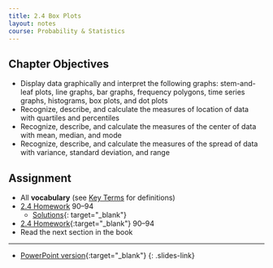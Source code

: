 ```yaml
---
title: 2.4 Box Plots
layout: notes
course: Probability & Statistics
---
```


## Chapter Objectives

- Display data graphically and interpret the following graphs: stem-and-leaf plots, line graphs, bar graphs, frequency polygons, time series graphs, histograms, box plots, and dot plots
- Recognize, describe, and calculate the measures of location of data with quartiles and percentiles
- Recognize, describe, and calculate the measures of the center of data with mean, median, and mode
- Recognize, describe, and calculate the measures of the spread of data with variance, standard deviation, and range

## Assignment

- All **vocabulary** (see [Key Terms](https://openstax.org/books/statistics/pages/1-key-terms) for definitions)
- [2.4 Homework](https://openstax.org/books/statistics/pages/2-homework#fs-idp27456352) 90–94
  - [Solutions](https://manville.instructure.com/courses/5660/files?preview=780645){: target="_blank"}
- [2.4 Homework](https://openstax.org/books/statistics/pages/2-homework#fs-idp27456352){:target="_blank"} 90–94
- Read the next section in the book

---

- [PowerPoint version](https://1drv.ms/p/c/c4097c61e06a2b97/ERwZD5B5NupGriTdMvcsPksBQwHe6V2X9kkGukHDLoR7RQ?e=MajMwc){:target="_blank"}
{: .slides-link}
